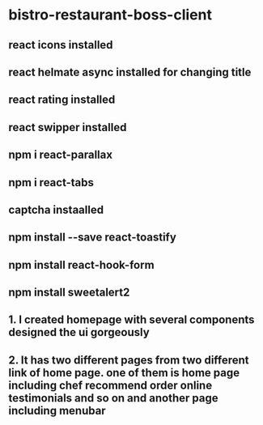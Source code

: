 # bistro-restaurant-boss-client

## react icons installed

## react helmate async installed for changing title

## react rating installed

## react swipper installed

## npm i react-parallax

## npm i react-tabs

## captcha instaalled

## npm install --save react-toastify

## npm install react-hook-form

## npm install sweetalert2

## 1. I created homepage with several components designed the ui gorgeously

## 2. It has two different pages from two different link of home page. one of them is home page including chef recommend order online testimonials and so on and another page including menubar
